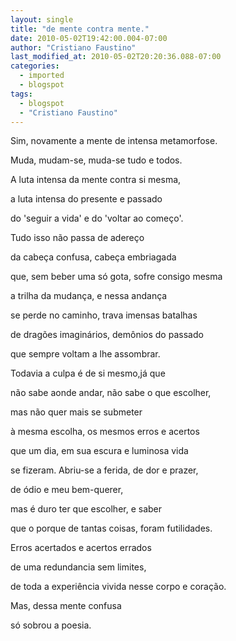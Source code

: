 ```yaml
---
layout: single
title: "de mente contra mente."
date: 2010-05-02T19:42:00.004-07:00
author: "Cristiano Faustino"
last_modified_at: 2010-05-02T20:20:36.088-07:00
categories:
  - imported
  - blogspot
tags:
  - blogspot
  - "Cristiano Faustino"
---
```


Sim, novamente a mente de intensa metamorfose.

Muda, mudam-se, muda-se tudo e todos.

A luta intensa da mente contra si mesma,

a luta intensa do presente e passado

do 'seguir a vida' e do 'voltar ao começo'.

Tudo isso não passa de adereço

da cabeça confusa, cabeça embriagada

que, sem beber uma só gota, sofre consigo mesma

a trilha da mudança, e nessa andança

se perde no caminho, trava imensas batalhas

de dragões imaginários, demônios do passado

que sempre voltam a lhe assombrar.

Todavia a culpa é de si mesmo,já que

não sabe aonde andar, não sabe o que escolher,

mas não quer mais se submeter

à mesma escolha, os mesmos erros e acertos

que um dia, em sua escura e luminosa vida

se fizeram. Abriu-se a ferida, de dor e prazer,

de ódio e meu bem-querer,

mas é duro ter que escolher, e saber

que o porque de tantas coisas, foram futilidades.

Erros acertados e acertos errados

de uma redundancia sem limites,

de toda a experiência vivida nesse corpo e coração.

Mas, dessa mente confusa

só sobrou a poesia.
